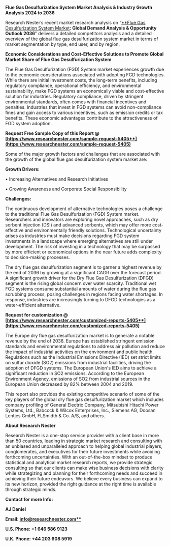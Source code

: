 ﻿**Flue Gas Desulfurization System Market Analysis & Industry Growth Analysis 2024 to 2036**

Research Nester’s recent market research analysis on “[**Flue Gas Desulfurization System Market](https://www.researchnester.com/reports/flue-gas-desulfurization-system-market/5405)**: Global Demand Analysis & Opportunity Outlook 2036**” delivers a detailed competitors analysis and a detailed overview of the global flue gas desulfurization system market in terms of market segmentation by type, end user, and by region. 

**Economic Considerations and Cost-Effective Solutions to Promote Global Market Share of Flue Gas Desulfurization System**

The Flue Gas Desulfurization (FGD) System market experiences growth due to the economic considerations associated with adopting FGD technologies. While there are initial investment costs, the long-term benefits, including regulatory compliance, operational efficiency, and environmental sustainability, make FGD systems an economically viable and cost-effective solution for industries. Regulatory compliance, driven by stringent environmental standards, often comes with financial incentives and penalties. Industries that invest in FGD systems can avoid non-compliance fines and gain access to various incentives, such as emission credits or tax benefits. These economic advantages contribute to the attractiveness of FGD system adoption.

**Request Free Sample Copy of this Report @ [https://www.researchnester.com/sample-request-5405**](https://www.researchnester.com/sample-request-5405)**

Some of the major growth factors and challenges that are associated with the growth of the global flue gas desulfurization system market are:

**Growth Drivers:**

•	Increasing Alternatives and Research Initiatives

•	Growing Awareness and Corporate Social Responsibility

**Challenges:**

The continuous development of alternative technologies poses a challenge to the traditional Flue Gas Desulfurization (FGD) System market. Researchers and innovators are exploring novel approaches, such as dry sorbent injection (DSI) and advanced sorbents, which may offer more cost-effective and environmentally friendly solutions. Technological uncertainty arises as industries must make decisions regarding FGD system investments in a landscape where emerging alternatives are still under development. The risk of investing in a technology that may be surpassed by more efficient or economical options in the near future adds complexity to decision-making processes.

<a name="_hlk147244479"></a>The dry flue gas desulfurization segment is to garner a highest revenue by the end of 2036 by growing at a significant CAGR over the forecast period. A significant growth driver for the Dry Flue Gas Desulfurization (DFGD) segment is the rising global concern over water scarcity. Traditional wet FGD systems consume substantial amounts of water during the flue gas scrubbing process, posing challenges in regions facing water shortages. In response, industries are increasingly turning to DFGD technologies as a water-efficient alternative.

**Request for customization @ [https://www.researchnester.com/customized-reports-5405**](https://www.researchnester.com/customized-reports-5405)**

<a name="_hlk147244557"></a>The Europe dry flue gas desulfurization market is to generate <a name="_hlk140522455"></a>a notable revenue by the end of 2036. Europe has established stringent emission standards and environmental regulations to address air pollution and reduce the impact of industrial activities on the environment and public health. Regulations such as the Industrial Emissions Directive (IED) set strict limits on sulfur dioxide (SO2) emissions from industrial facilities, driving the adoption of DFGD systems. The European Union's IED aims to achieve a significant reduction in SO2 emissions. According to the European Environment Agency, emissions of SO2 from industrial sources in the European Union decreased by 82% between 2004 and 2019.

<a name="_hlk147244718"></a>This report also provides the existing competitive scenario of some of the key players of the global dry flue gas desulfurization market which includes company profiling of General Electric Company, Mitsubishi Hitachi Power Systems, Ltd., Babcock & Wilcox Enterprises, Inc., Siemens AG, Doosan Lentjes GmbH, FLSmidth & Co. A/S, and others.

<a name="_hlk171070200"></a>**About Research Nester**

Research Nester is a one-stop service provider with a client base in more than 50 countries, leading in strategic market research and consulting with an unbiased and unparalleled approach to helping global industrial players, conglomerates, and executives for their future investments while avoiding forthcoming uncertainties. With an out-of-the-box mindset to produce statistical and analytical market research reports, we provide strategic consulting so that our clients can make wise business decisions with clarity while strategizing and planning for their forthcoming needs and succeed in achieving their future endeavors. We believe every business can expand to its new horizon, provided the right guidance at the right time is available through strategic minds.

**Contact for more Info:**

**AJ Daniel**

**Email: [info@researchnester.com**](mailto:info@researchnester.com)**

**U.S. Phone: +1 646 586 9123** 

**U.K. Phone: +44 203 608 5919**
